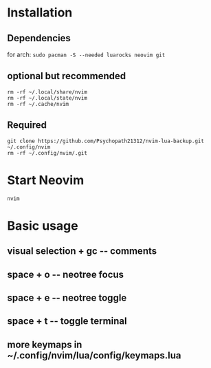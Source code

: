 # Installation
## Dependencies
for arch: 
```sudo pacman -S --needed luarocks neovim git```
## optional but recommended
```
rm -rf ~/.local/share/nvim
rm -rf ~/.local/state/nvim
rm -rf ~/.cache/nvim
```
## Required
```
git clone https://github.com/Psychopath21312/nvim-lua-backup.git ~/.config/nvim
rm -rf ~/.config/nvim/.git
```
# Start Neovim 
```
nvim
```

# Basic usage
## visual selection + gc  -- comments
## space + o -- neotree focus
## space + e -- neotree toggle
## space + t -- toggle terminal
## more keymaps in ~/.config/nvim/lua/config/keymaps.lua
